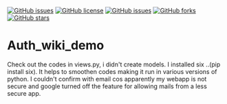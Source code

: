 [![GitHub issues](https://img.shields.io/github/issues/Iloabuchi-Collins/Auth_wiki_demo?color=blueviolet)](https://github.com/Iloabuchi-Collins/Auth_wiki_demo/issues)
[![GitHub license](https://img.shields.io/github/license/Iloabuchi-Collins/Auth_wiki_demo?color=informational&logo=polo&logoColor=pink)](https://github.com/Iloabuchi-Collins/Auth_wiki_demo)
[![GitHub issues](https://img.shields.io/github/issues/Iloabuchi-Collins/Auth_wiki_demo?color=blueviolet)](https://github.com/Iloabuchi-Collins/Auth_wiki_demo/issues)
[![GitHub forks](https://img.shields.io/github/forks/Iloabuchi-Collins/Auth_wiki_demo?style=plastic)](https://github.com/Iloabuchi-Collins/Auth_wiki_demo/network)
[![GitHub stars](https://img.shields.io/github/stars/Iloabuchi-Collins/Auth_wiki_demo)](https://github.com/Iloabuchi-Collins/Auth_wiki_demo/stargazers)

# Auth_wiki_demo
Check out the codes in views.py, i didn't create models.
I installed six ..(pip install six). It helps to smoothen codes making it run in various versions of python.
I couldn't confirm with email cos apparently my webapp is not secure and google turned off the feature for allowing mails from a less secure app. 
